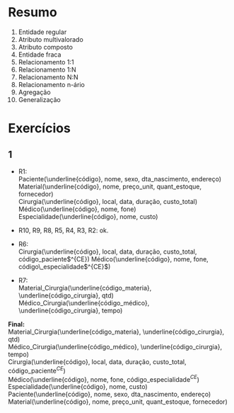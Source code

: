 # Resumo
1. Entidade regular
2. Atributo multivalorado
3. Atributo composto
4. Entidade fraca
5. Relacionamento 1:1
6. Relacionamento 1:N
7. Relacionamento N:N
8. Relacionamento n-ário
9. Agregação
10. Generalização

# Exercícios
## 1
- R1:  
Paciente(\underline{código}, nome, sexo, dta\_nascimento, endereço)  
Material(\underline{código}, nome, preço\_unit, quant\_estoque, fornecedor)  
Cirurgia(\underline{código}, local, data, duração, custo\_total)  
Médico(\underline{código}, nome, fone)  
Especialidade(\underline{código}, nome, custo)  

- R10, R9, R8, R5, R4, R3, R2: ok.

- R6:  
Cirurgia(\underline{código}, local, data, duração, custo\_total, código\_paciente$^{CE})  
Médico(\underline{código}, nome, fone, código\_especialidade$^{CE}$)  

- R7:  
Material\_Cirurgia(\underline{código\_materia}, \underline{código\_cirurgia}, qtd)  
Médico\_Cirurgia(\underline{código\_médico}, \underline{código\_cirurgia}, tempo)  

**Final:**  
Material\_Cirurgia(\underline{código\_materia}, \underline{código\_cirurgia}, qtd)  
Médico\_Cirurgia(\underline{código\_médico}, \underline{código\_cirurgia}, tempo)  
Cirurgia(\underline{código}, local, data, duração, custo\_total, código\_paciente$^{CE}$)  
Médico(\underline{código}, nome, fone, código\_especialidade$^{CE}$)  
Especialidade(\underline{código}, nome, custo)  
Paciente(\underline{código}, nome, sexo, dta\_nascimento, endereço)  
Material(\underline{código}, nome, preço\_unit, quant\_estoque, fornecedor)  



